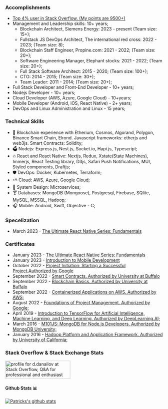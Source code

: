 ### Accomplishments

- [Top 4% user in Stack Overflow. (My points are 9500+)](https://stackoverflow.com/users/609707/d-danailov)
- Management and Leadership skills: 10+ years;
  - Blockchain Architect, Siemens Energy: 2023 - present (Team size: 15+);
  - Fullstack JS DevOps Architect, The international red cross: 2022 - 2023; (Team size: 8);
  - Blockchain Staff Engineer, Propine.com: 2021 - 2022; (Team size: 20+);
  - Software Engineering Manager, Elephant stocks: 2021 - 2022; (Team size: 20+);
  - Full Stack Software Architect: 2015 - 2020; (Team size: 100+);
  - CTO: 2014 - 2015; (Team size: 30+);
  - Team Leader: 2011 - 2014; (Team size: 20+);
- Full Stack Developer and Front-End Developer - 10+ years;
- Nodejs Developer - 10+ years;
- Cloud Developer (AWS, Azure, Google Cloud) - 10+years;
- Mobile Developer (Android, iOS, React Native) - 2+ years;
- DevOps and Linux Administration and Linux - 15 years;

### Technical Skills

- 🚣 Blockchain experience with Etherium, Cosmos, Algorand, Polygon, Binance Smart Chain, Elrond. Javascript frameworks: etherjs and web3js. Smart Contracts: Solidity;
- 🗳 Nodejs: Express.js, Nest.js, Socket.io, Hapi.js, Typescript;
- 🔥 React and React Native: Nextjs, Redux, Xstate(State Machines), Immerjs, React Testing library, D3js, Safari Push Notifications, MUI, Styled components, Draftjs; 
- 🛡 DevOps: Docker, Kubernetes, Terraform;
- ⛅️ Cloud: AWS, Azure, Google Cloud;
- 🍇 System Design: Microservices;
- 🍸 Databases: MongoDB (Mongoose), Postgresql, Firebase, SQlite, MySQL, MSSQL, Hadoop;
- 🎧 Mobile: Android, Swift, Objective - C;

### Specelization

- March 2023 - [The Ultimate React Native Series: Fundamentals](<https://github.com/dimitardanailov/ddanailov/blob/master/certificates/Decentralized%20Finance%20(DeFi)-%20The%20Future%20of%20Finance.pdf>)

### Certificates

- January 2023 - [The Ultimate React Native Series: Fundamentals](https://codewithmosh.com/courses/887220/certificate)
- January 2023 - [Introduction to Mobile Development](https://coursera.org/share/2557b7128d988426768e32870a58a085)
- October 2022 - [Project Initiation: Starting a Successful Project.Authorized by Google](https://coursera.org/share/4bde15f65b72b7ea5624bed1f3ebebd3)
- September 2022 - [Smart Contracts. Authorized by University at Buffalo](https://coursera.org/share/a0776edc92595b61be8f9d49ebe535f0)
- September 2022 - [Blockchain Basics. Authorized by University at Buffalo](https://coursera.org/share/d8f9cf3cdfab46a79590f1c173d8336a)
- September 2022 - [Containerized Applications on AWS. Authorized by AWS;](https://coursera.org/share/fddab19f00937c844b2cdf357102a365)
- August 2022 - [Foundations of Project Management. Authorized by Google;](https://coursera.org/share/523871c5f5c5819beed1a81f64986c6f)
- April 2019 - [Introduction to TensorFlow for Artificial Intelligence, Machine Learning, and Deep Learning. Authorized by DeepLearning.AI;](https://www.coursera.org/account/accomplishments/verify/D4RCDH33T3C3)
- March 2016 - [M101JS: MongoDB for Node.js Developers. Authorized by MongoDB University;](https://university.mongodb.com/course_completion/9ca5d4d6826747d7a7a7875914a1f51e)
- January 2016 - [Hadoop Platform and Application Framework. Authorized by University of California;](https://www.coursera.org/account/accomplishments/verify/LYRPNBF53X55)

### Stack Overflow & Stack Exchange Stats

<a href="https://stackoverflow.com/users/609707/d-danailov"><img src="https://stackoverflow.com/users/flair/609707.png" width="208" height="58" alt="profile for d.danailov at Stack Overflow, Q&amp;A for professional and enthusiast programmers" title="profile for d.danailov at Stack Overflow, Q&amp;A for professional and enthusiast programmers"></a>

#### Github Stats 📊

[![Patricks's github stats](https://github-readme-stats.vercel.app/api?username=dimitardanailov)](https://github.com/anuraghazra/github-readme-stats)
